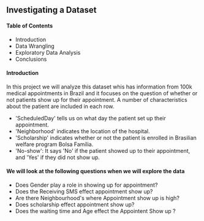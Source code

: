 ## Investigating a Dataset

#### **Table of Contents**

- Introduction
- Data Wrangling
- Exploratory Data Analysis
- Conclusions

#### **Introduction**

In this project we will analyze this dataset whis has information from 100k medical appointments in Brazil and it focuses on the question of whether or not patients show up for their appointment. A number of characteristics about the patient are included in each row.

- &#39;ScheduledDay&#39; tells us on what day the patient set up their appointment.
- &#39;Neighborhood&#39; indicates the location of the hospital.
- &#39;Scholarship&#39; indicates whether or not the patient is enrolled in Brasilian welfare program Bolsa Família.
- &#39;No-show&#39;: It says &#39;No&#39; if the patient showed up to their appointment, and &#39;Yes&#39; if they did not show up.

#### **We will look at the following questions when we will explore the data**

- Does Gender play a role in showing up for appointment?
- Does the Receiving SMS effect appointment show up?
- Are there Neighbourhood&#39;s where Appointment show up is high?
- Does scholarship effect appointment show up?
- Does the waiting time and Age effect the Appointent Show up ?

